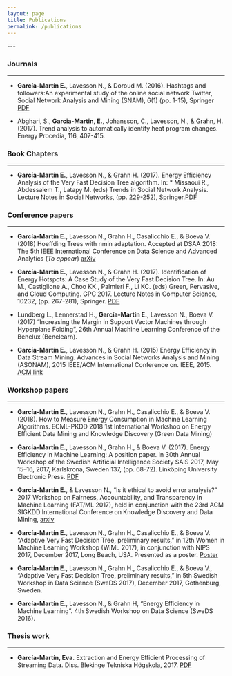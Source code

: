 ```yaml
---
layout: page
title: Publications
permalink: /publications
---
```


<!-- ### Ongoing 
 -->---



### Journals
---- 

* **García-Martín E.**, Lavesson N., & Doroud M. (2016). Hashtags and followers:An experimental study of the online social network Twitter, Social Network Analysis and Mining (SNAM), 6(1) (pp. 1-15), Springer [PDF](http://bth.diva-portal.org/smash/get/diva2:1006904/FULLTEXT01.pdf)

* Abghari, S., **Garcia-Martin, E.**, Johansson, C., Lavesson, N., & Grahn, H. (2017). Trend analysis to automatically identify heat program changes. Energy Procedia, 116, 407-415.

### Book Chapters
----   

* **García-Martín E.**, Lavesson N., & Grahn H. (2017). Energy Efficiency Analysis of the Very Fast Decision Tree algorithm. In: * Missaoui R., Abdessalem T., Latapy M. (eds) Trends in Social Network Analysis. Lecture Notes in Social Networks, (pp. 229-252), Springer.[PDF](http://bth.diva-portal.org/smash/get/diva2:1156925/FULLTEXT01.pdf)



### Conference papers
----

* **García-Martín E.**, Lavesson N., Grahn H., Casalicchio E., & Boeva V. (2018) Hoeffding Trees with nmin adaptation. Accepted at DSAA 2018: The 5th IEEE International Conference on Data Science and Advanced Analytics (*To appear*) [arXiv](https://arxiv.org/abs/1808.01145)


* **García-Martín E.**, Lavesson N., & Grahn H. (2017). Identification of Energy Hotspots: A Case Study of the Very Fast Decision Tree. In: Au M., Castiglione A., Choo KK., Palmieri F., Li KC. (eds) Green, Pervasive, and Cloud Computing. GPC 2017. Lecture Notes in Computer Science, 10232, (pp. 267-281), Springer. [PDF](http://bth.diva-portal.org/smash/get/diva2:1156958/FULLTEXT01.pdf)

* Lundberg L., Lennerstad H., **García-Martín E.**, Lavesson N., Boeva V. (2017) “Increasing the Margin in Support Vector Machines through Hyperplane Folding”, 26th Annual Machine Learning Conference of the Benelux (Benelearn). 


* **García-Martín E.**, Lavesson N., & Grahn H. (2015) Energy Efficiency in Data Stream Mining. Advances in Social Networks Analysis and Mining (ASONAM), 2015 IEEE/ACM International Conference on. IEEE, 2015. [ACM link](https://dl.acm.org/citation.cfm?doid=2808797.2808863) 



### Workshop papers
----

* **García-Martín E.**, Lavesson N., Grahn H., Casalicchio E., & Boeva V. (2018). How to Measure Energy Consumption in Machine Learning Algorithms. ECML-PKDD 2018 1st International Workshop on Energy Efficient Data Mining and Knowledge Discovery (Green Data Mining) 

* **Garcia-Martin E.**, Lavesson N., Grahn H., & Boeva V. (2017). Energy Efficiency in Machine Learning: A position paper. In 30th Annual Workshop of the Swedish Artificial Intelligence Society SAIS 2017, May 15–16, 2017, Karlskrona, Sweden 137, (pp. 68-72). Linköping University Electronic Press. [PDF](http://bth.diva-portal.org/smash/get/diva2:1159323/FULLTEXT01.pdf)

* **García-Martín E.**, & Lavesson N., “Is it ethical to avoid error analysis?” 2017 Workshop on Fairness, Accountability, and Transparency in Machine Learning (FAT/ML 2017), held in conjunction with the 23rd ACM SIGKDD International Conference on Knowledge Discovery and Data Mining, [arxiv](https://arxiv.org/abs/1706.10237) 

* **García-Martín E.**, Lavesson N., Grahn H., Casalicchio E., & Boeva V. “Adaptive Very Fast Decision Tree, preliminary results,” in 12th Women in Machine Learning Workshop (WiML 2017), in conjunction with NIPS 2017, December 2017, Long Beach, USA. Presented as a  poster. [Poster](/static/pdf/WiML_AVFDT.pdf)

* **García-Martín E.**, Lavesson N., Grahn H., Casalicchio E., & Boeva V., “Adaptive Very Fast Decision Tree, preliminary results,” in 5th Swedish Workshop in Data Science (SweDS 2017), December 2017, Gothenburg, Sweden.

* **García-Martín E.**, Lavesson N., & Grahn H, “Energy Efficiency in Machine Learning”. 4th Swedish Workshop on Data Science (SweDS 2016). 


### Thesis work
----

* **García-Martín, Eva**. Extraction and Energy Efficient Processing of Streaming Data. Diss. Blekinge Tekniska Högskola, 2017. [PDF](http://bth.diva-portal.org/smash/get/diva2:1159312/FULLTEXT02.pdf)

